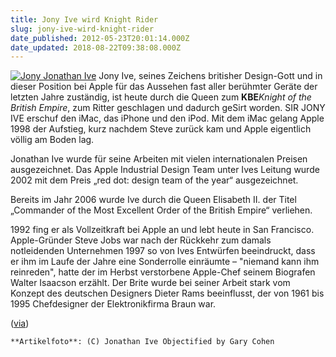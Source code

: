 ```yaml
---
title: Jony Ive wird Knight Rider
slug: jony-ive-wird-knight-rider
date_published: 2012-05-23T20:01:14.000Z
date_updated: 2018-08-22T09:38:08.000Z
---
```


[![Jony Jonathan Ive](//picdump.thafaker.de/2012/05/Bildschirmfoto-2012-05-23-um-21.58.31-100x100.png)](http://picdump.thafaker.de/2012/05/Bildschirmfoto-2012-05-23-um-21.58.31.png) Jony Ive, seines Zeichens britisher Design-Gott und in dieser Position bei Apple für das Aussehen fast aller berühmter Geräte der letzten Jahre zuständig, ist heute durch die Queen zum **KBE***Knight of the British Empire*, zum Ritter geschlagen und dadurch geSirt worden. SIR JONY IVE erschuf den iMac, das iPhone und den iPod. Mit dem iMac gelang Apple 1998 der Aufstieg, kurz nachdem Steve zurück kam und Apple eigentlich völlig am Boden lag. 

Jonathan Ive wurde für seine Arbeiten mit vielen internationalen Preisen ausgezeichnet. Das Apple Industrial Design Team unter Ives Leitung wurde 2002 mit dem Preis „red dot: design team of the year“ ausgezeichnet.

Bereits im Jahr 2006 wurde Ive durch die Queen Elisabeth II. der Titel „Commander of the Most Excellent Order of the British Empire“ verliehen.

1992 fing er als Vollzeitkraft bei Apple an und lebt heute in San Francisco. Apple-Gründer Steve Jobs war nach der Rückkehr zum damals notleidenden Unternehmen 1997 so von Ives Entwürfen beeindruckt, dass er ihm im Laufe der Jahre eine Sonderrolle einräumte – "niemand kann ihm reinreden", hatte der im Herbst verstorbene Apple-Chef seinem Biografen Walter Isaacson erzählt. Der Brite wurde bei seiner Arbeit stark vom Konzept des deutschen Designers Dieter Rams beeinflusst, der von 1961 bis 1995 Chefdesigner der Elektronikfirma Braun war.

([via](http://www.heise.de/mac-and-i/meldung/Apple-Design-Chef-erhaelt-Ritterschlag-1582845.html))

`**Artikelfoto**: (C) Jonathan Ive Objectified by Gary Cohen`
